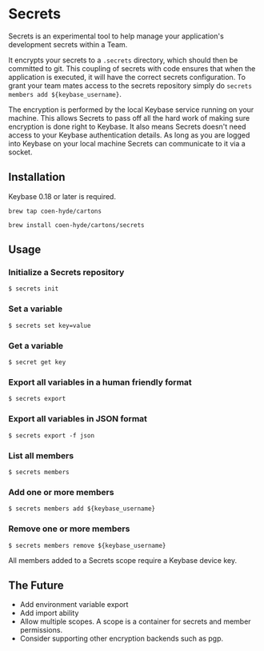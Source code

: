 Secrets
=======

Secrets is an experimental tool to help manage your application's development secrets within a Team.

It encrypts your secrets to a `.secrets` directory, which should then be committed to git. This coupling of secrets with code ensures that when the application is executed, it will have the correct secrets configuration. To grant your team mates access to the secrets repository simply do `secrets members add ${keybase_username}`.

The encryption is performed by the local Keybase service running on your machine. This allows Secrets to pass off all the hard work of making sure encryption is done right to Keybase. It also means Secrets doesn't need access to your Keybase authentication details. As long as you are logged into Keybase on your local machine Secrets can communicate to it via a socket.

Installation
------------

Keybase 0.18 or later is required.

`brew tap coen-hyde/cartons`

`brew install coen-hyde/cartons/secrets`

Usage
-----

### Initialize a Secrets repository
`$ secrets init`

### Set a variable
`$ secrets set key=value`

### Get a variable
`$ secret get key`

### Export all variables in a human friendly format
`$ secrets export`

### Export all variables in JSON format
`$ secrets export -f json`

### List all members
`$ secrets members`

### Add one or more members
`$ secrets members add ${keybase_username}`

### Remove one or more members
`$ secrets members remove ${keybase_username}`

All members added to a Secrets scope require a Keybase device key.

The Future
----------

- Add environment variable export
- Add import ability
- Allow multiple scopes. A scope is a container for secrets and member permissions.
- Consider supporting other encryption backends such as pgp.
